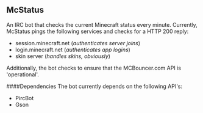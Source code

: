 McStatus
-------

An IRC bot that checks the current Minecraft status every minute. Currently, McStatus pings the following services and checks for a HTTP 200 reply:

* session.minecraft.net (*authenticates server joins*)
* login.minecraft.net (*authenticates app logins*)
* skin server (*handles skins, obviously*)

Additionally, the bot checks to ensure that the MCBouncer.com API is 'operational'.

####Dependencies
The bot currently depends on the following API's:

* PircBot
* Gson